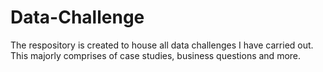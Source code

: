 # Data-Challenge
The respository is created to house all data challenges I have carried out. This majorly comprises of case studies, business questions and more.
